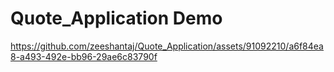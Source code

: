 # Quote_Application Demo
https://github.com/zeeshantaj/Quote_Application/assets/91092210/a6f84ea8-a493-492e-bb96-29ae6c83790f

